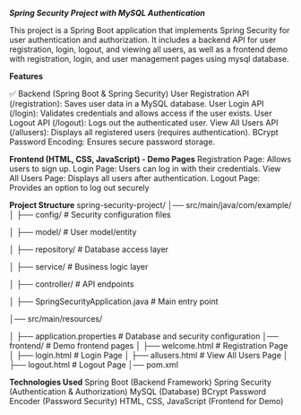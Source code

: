 ***Spring Security Project with MySQL Authentication***

This project is a Spring Boot application that implements Spring Security for user authentication and authorization. It includes a backend API for user registration, login, logout, and viewing all users, as well as a frontend demo with registration, login, and user management pages using mysql database.

**Features**

✅ Backend (Spring Boot & Spring Security)
User Registration API (/registration): Saves user data in a MySQL database.
User Login API (/login): Validates credentials and allows access if the user exists.
User Logout API (/logout): Logs out the authenticated user.
View All Users API (/allusers): Displays all registered users (requires authentication).
BCrypt Password Encoding: Ensures secure password storage.


**Frontend (HTML, CSS, JavaScript) - Demo Pages**
Registration Page: Allows users to sign up.
Login Page: Users can log in with their credentials.
View All Users Page: Displays all users after authentication.
Logout Page: Provides an option to log out securely

**Project Structure**
spring-security-project/
│── src/main/java/com/example/
│   ├── config/               # Security configuration files

│   ├── model/                # User model/entity

│   ├── repository/           # Database access layer

│   ├── service/              # Business logic layer

│   ├── controller/           # API endpoints

│   ├── SpringSecurityApplication.java  # Main entry point

│── src/main/resources/

│   ├── application.properties  # Database and security configuration
│── frontend/                 # Demo frontend pages
│   ├── welcome.html            # Registration Page
│   ├── login.html            # Login Page
│   ├── allusers.html            # View All Users Page
│   ├── logout.html           # Logout Page
│── pom.xml    

**Technologies Used**
Spring Boot (Backend Framework)
Spring Security (Authentication & Authorization)
MySQL (Database)
BCrypt Password Encoder (Password Security)
HTML, CSS, JavaScript (Frontend for Demo)

